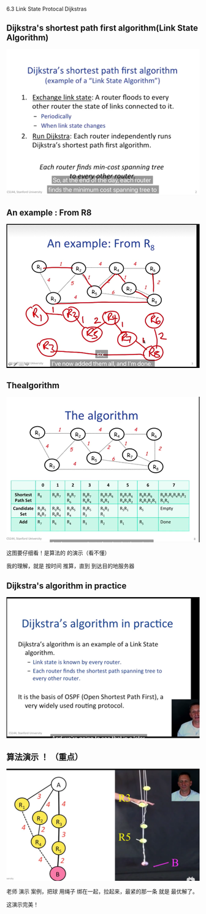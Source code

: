 6.3 Link State Protocal Dijkstras

## Dijkstra's shortest path first algorithm(Link State Algorithm)

![](./6.3%20Link%20State%20Protocal%20Dijkstras_0.png)

## An example : From R8

![](./6.3%20Link%20State%20Protocal%20Dijkstras_2.png)

## Thealgorithm

![](./6.3%20Link%20State%20Protocal%20Dijkstras_1.png)

这图要仔细看！是算法的 的演示（看不懂）

我的理解，就是 按时间 推算，直到 到达目的地服务器

## Dijkstra's algorithm in practice

![](./6.3%20Link%20State%20Protocal%20Dijkstras_3.png)

## 算法演示 ！ （重点）

![](./6.3%20Link%20State%20Protocal%20Dijkstras_4.png)

老师 演示 案例，把球 用绳子 绑在一起，拉起来，最紧的那一条 就是 最优解了。

这演示完美！
